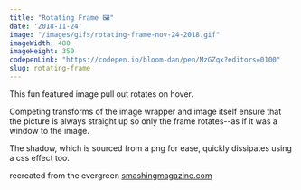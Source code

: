 ```yaml
---
title: "Rotating Frame 🖼"
date: '2018-11-24'
image: "/images/gifs/rotating-frame-nov-24-2018.gif"
imageWidth: 480
imageHeight: 350
codepenLink: "https://codepen.io/bloom-dan/pen/MzGZqx?editors=0100"
slug: rotating-frame
---
```


This fun featured image pull out rotates on hover.

Competing transforms of the image wrapper and image itself ensure that the picture is always straight up so only the frame rotates--as if it was a window to the image.

The shadow, which is sourced from a png for ease, quickly dissipates using a css effect too.

recreated from the evergreen [smashingmagazine.com](https://www.smashingmagazine.com)
